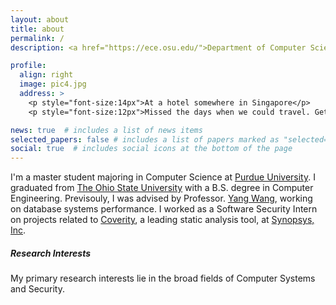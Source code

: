```yaml
---
layout: about
title: about
permalink: /
description: <a href="https://ece.osu.edu/">Department of Computer Science</a> • <a href="https://www.osu.edu/">Purdue University</a>

profile:
  align: right
  image: pic4.jpg
  address: >
    <p style="font-size:14px">At a hotel somewhere in Singapore</p>
    <p style="font-size:12px">Missed the days when we could travel. Get Vaccinated!</p>

news: true  # includes a list of news items
selected_papers: false # includes a list of papers marked as "selected={true}"
social: true  # includes social icons at the bottom of the page
---
```

I'm a master student majoring in Computer Science at [Purdue University](https://www.cs.purdue.edu/). I graduated from [The Ohio State University](https://www.osu.edu/) with a B.S. degree in Computer Engineering. Previsouly, I was advised by Professor. [Yang Wang](http://web.cse.ohio-state.edu/~wang.7564/), working on database systems performance. I worked as a Software Security Intern on projects related to [Coverity](https://en.wikipedia.org/wiki/Coverity), a leading static analysis tool, at [Synopsys, Inc](https://www.synopsys.com/).

##### **Research Interests**
My primary research interests lie in the broad fields of Computer Systems and Security.
